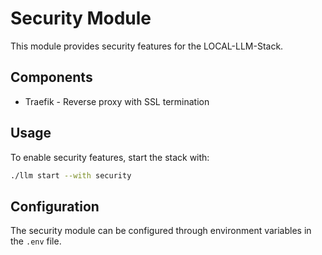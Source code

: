 # Security Module

This module provides security features for the LOCAL-LLM-Stack.

## Components

- Traefik - Reverse proxy with SSL termination

## Usage

To enable security features, start the stack with:

```bash
./llm start --with security
```

## Configuration

The security module can be configured through environment variables in the `.env` file.
